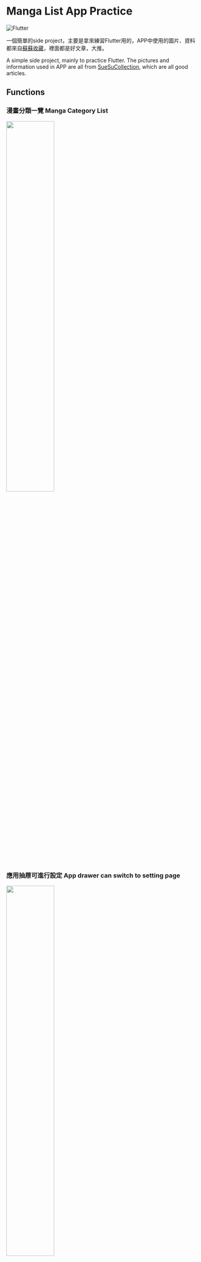 # Manga List App Practice
![Flutter](https://img.shields.io/badge/Made%20with-Flutter-02569B?logo=React&style=for-the-badge)


一個簡單的side project，主要是拿來練習Flutter用的，APP中使用的圖片、資料都來自[蘇蘇收藏](https://suesucollection.onrender.com/)，裡面都是好文章，大推。

A simple side project, mainly to practice Flutter. The pictures and information used in APP are all from [SueSuCollection](https://suesucollection.onrender.com/), which are all good articles.

## Functions

### 漫畫分類一覽 Manga Category List
<img src="https://i.imgur.com/z61jQ2B.png" width=50%>

### 應用抽屜可進行設定 App drawer can switch to setting page
<img src="https://i.imgur.com/a7jBHw0.png" width=50%>

### 設定頁面可依據已完結、全年齡進行漫畫過濾 Seting page to filter the manga according to the finished and annual age
<img src="https://i.imgur.com/Zh6wiwX.png" width=50%>

### 點擊進漫畫分類即可閱覽該類型漫畫 Tap the manga category to view the manga in that genre
<img src="https://i.imgur.com/WMVS54o.jpg" width=50%>

### 點擊進任一漫畫則可閱覽更多資訊 Click into any manga to see more information
<img src="https://i.imgur.com/4fjbLOA.png" width=50%>

### 按下漫畫頁面右下角的星星按鈕還能將其收藏 Press the star button at the bottom right corner of the comic page and you can also save it
<img src="https://i.imgur.com/Dt9xYWQ.png" width=50%>

## Author

- [@ElmerChou](https://github.com/elmerchou)
